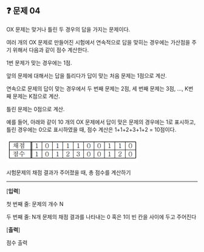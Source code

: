 ## ❓ 문제 04

OX 문제는 맞거나 틀린 두 경우의 답을 가지는 문제이다.

여러 개의 OX 문제로 만들어진 시험에서 연속적으로 답을 맞히는 경우에는 가산점을 주기 위해서 다음과 같이 점수 계산한다.

1번 문제가 맞는 경우에는 1점.

앞의 문제에 대해서는 답을 틀리다가 답이 맞는 처음 문제는 1점으로 계산.

연속으로 문제의 답이 맞는 경우에서 두 번째
문제는 2점, 세 번째 문제는 3점, ..., K번째 문제는 K점으로 계산.

틀린 문제는 0점으로 계산.

예를 들어, 아래와 같이 10 개의 OX 문제에서 답이 맞은 문제의 경우에는 1로 표시하고, 틀린 경우에는 0으로 표시하였을 때, 점수 계산은 1+1+2+3+1+2 = 10점이다.

![Alt text](image.png)

시험문제의 채점 결과가 주어졌을 때, 총 점수를 계산하기

---

[**입력**]

첫 번째 줄: 문제의 개수 N

두 번째 줄: N개 문제의 채점 결과를 나타내는 0 혹은 1이 빈 칸을 사이에 두고 주어진다

[**출력**]

점수 출력
